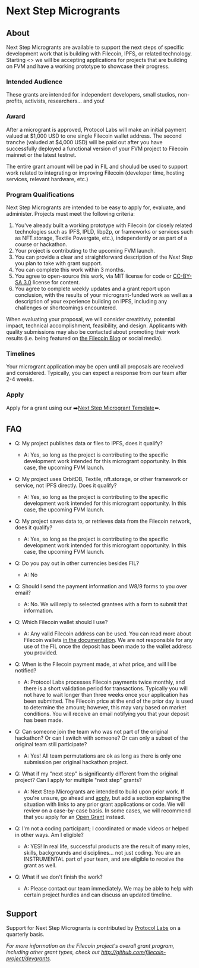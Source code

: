 # Next Step Microgrants

## About

Next Step Microgrants are available to support the next steps of specific development work that is building with Filecoin, IPFS, or related technology. Starting <<INSERT DATE HERE>> we will be accepting applications for projects that are building on FVM and have a working prototype to showcase their progress. 

### Intended Audience
These grants are intended for independent developers, small studios, non-profits, activists, researchers... and you! 

### Award
After a microgrant is approved, Protocol Labs will make an initial payment valued at $1,000 USD to one single Filecoin wallet address. The second tranche (valuded at $4,000 USD) will be paid out after you have successfully deployed a functional version of your FVM project to Filecoin mainnet or the latest testnet. 
 
The entire grant amount will be pad in FIL and shoulud be used to support work related to integrating or improving Filecoin (developer time, hosting services, relevant hardware, etc.)
 
### Program Qualifications
Next Step Microgrants are intended to be easy to apply for, evaluate, and administer. Projects must meet the following criteria:

1. You've already built a working prototype with Filecoin (or closely related technologies such as IPFS, IPLD, libp2p, or frameworks or services such as NFT.storage, Textile Powergate, etc.), independently or as part of a course or hackathon.
2. Your project is contributing to the upcoming FVM launch.
3. You can provide a clear and straightforward description of the _Next Step_ you plan to take with grant support.
4. You can complete this work within 3 months. 
5. You agree to open-source this work, via MIT license for code or [CC-BY-SA 3.0](https://ipfs.io/ipfs/QmVreNvKsQmQZ83T86cWSjPu2vR3yZHGPm5jnxFuunEB9u) license for content.
6. You agree to complete weekly updates and a grant report upon conclusion, with the results of your microgrant-funded work as well as a description of your experience building on IPFS, including any challenges or shortcomings encountered.

When evaluating your proposal, we will consider creatitivty, potential impact, technical accomplishment, feasibility, and design. Applicants with quality submissions may also be contacted about promoting their work results (i.e. being featured on [the Filecoin Blog](https://blog.filecoin.io/) or social media).

### Timelines
Your microgrant application may be open until all proposals are received and considered. Typically, you can expect a response from our team after 2-4 weeks. 
 
### Apply
Apply for a grant using our ➡️[Next Step Microgrant Template](https://github.com/filecoin-project/devgrants/issues/new?assignees=mishmosh&labels=type%3Amicrogrant&template=microgrant.md&title=Next+Step+Microgrant%3A+%3CYour+Title+Here%3E)⬅️.

## FAQ

* Q: My project publishes data or files to IPFS, does it qualify?
  * A: Yes, so long as the project is contributing to the specific development work intended for this microgrant opportunity. In this case, the upcoming FVM launch. 

* Q: My project uses OrbitDB, Textile, nft.storage, or other framework or service, not IPFS directly. Does it qualify?
  * A: Yes, so long as the project is contributing to the specific development work intended for this microgrant opportunity. In this case, the upcoming FVM launch. 

* Q: My project saves data to, or retrieves data from the Filecoin network, does it qualify?
  * A: Yes, so long as the project is contributing to the specific development work intended for this microgrant opportunity. In this case, the upcoming FVM launch. 

* Q: Do you pay out in other currencies besides FIL?
  * A: No

* Q: Should I send the payment information and W8/9 forms to you over email?
  * A: No. We will reply to selected grantees with a form to submit that information.

* Q: Which Filecoin wallet should I use?
  * A: Any valid Filecoin address can be used. You can read more about Filecoin wallets [in the documentation](https://docs.filecoin.io/reference/#wallets). We are not responsible for any use of the FIL once the deposit has been made to the wallet address you provided.

* Q: When is the Filecoin payment made, at what price, and will I be notified?
  * A: Protocol Labs processes Filecoin payments twice monthly, and there is a short validation period for transactions. Typically you will not have to wait longer than three weeks once your application has been submitted. The Filecoin price at the end of the prior day is used to determine the amount; however, this may vary based on market conditions. You will receive an email notifying you that your deposit has been made.

* Q: Can someone join the team who was not part of the original hackathon? Or can I switch with someone? Or can only a subset of the original team still participate?
  * A: Yes! All team permutations are ok as long as there is only one submission per original hackathon project.

* Q: What if my "next step" is significantly different from the original project? Can I apply for multiple "next step" grants?
  * A: Next Step Microgrants are intended to build upon prior work. If you're unsure, go ahead and [apply](https://github.com/filecoin-project/devgrants/issues/new?assignees=mishmosh&labels=type%3Amicrogrant&template=microgrant.md&title=Next+Step+Microgrant%3A+%3CYour+Title+Here%3E), but add a section explaining the situation with links to any prior grant applications or code. We will review on a case-by-case basis. In some cases, we will recommend that you apply for an [Open Grant](/open-grants/) instead.

* Q: I'm not a coding participant; I coordinated or made videos or helped in other ways. Am I eligible?
  * A: YES! In real life, successful products are the result of many roles, skills, backgrounds and disciplines... not just coding. You are an INSTRUMENTAL part of your team, and are eligible to receive the grant as well.

* Q: What if we don't finish the work?
  * A: Please contact our team immediately. We may be able to help with certain project hurdles and can discuss an updated timeline. 

## Support
Support for Next Step Microgrants is contributed by [Protocol Labs](https://protocol.ai/) on a quarterly basis.


_For more information on the Filecoin project's overall grant program, including other grant types, check out http://github.com/filecoin-project/devgrants._
